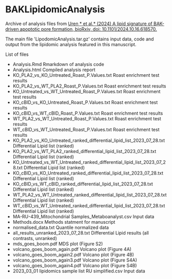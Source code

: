 # BAKLipidomicAnalysis

Archive of analysis files from [Uren * et al.* (2024) A lipid signature of BAK-driven apoptotic pore formation, bioRxiv, doi: 10.1101/2024.10.16.618570.](https://doi.org/10.1101/2024.10.16.618570)

The main file 'LipodomicAnalysis.tar.gz' contains input data, code and output from the lipidomic analysis featured in this manuscript.

List of files
* Analysis.Rmd  Rmarkdown of analysis code
* Analysis.html  Compiled analysis report
* KO_PLA2_vs_KO_Untreated_Roast_P.Values.txt  Roast enrichment test results
* KO_PLA2_vs_WT_PLA2_Roast_P.Values.txt  Roast enrichment test results
* KO_Untreated_vs_WT_Untreated_Roast_P.Values.txt  Roast enrichment test results
* KO_cBID_vs_KO_Untreated_Roast_P.Values.txt  Roast enrichment test results
* KO_cBID_vs_WT_cBID_Roast_P.Values.txt  Roast enrichment test results
* WT_PLA2_vs_WT_Untreated_Roast_P.Values.txt  Roast enrichment test results
* WT_cBID_vs_WT_Untreated_Roast_P.Values.txt  Roast enrichment test results
* KO_PLA2_vs_KO_Untreated_ranked_differential_lipid_list_2023_07_28.txt  Differential Lipid list (ranked)
* KO_PLA2_vs_WT_PLA2_ranked_differential_lipid_list_2023_07_28.txt  Differential Lipid list (ranked)
* KO_Untreated_vs_WT_Untreated_ranked_differential_lipid_list_2023_07_28.txt  Differential Lipid list (ranked)
* KO_cBID_vs_KO_Untreated_ranked_differential_lipid_list_2023_07_28.txt  Differential Lipid list (ranked)
* KO_cBID_vs_WT_cBID_ranked_differential_lipid_list_2023_07_28.txt  Differential Lipid list (ranked)
* WT_PLA2_vs_WT_Untreated_ranked_differential_lipid_list_2023_07_28.txt  Differential Lipid list (ranked)
* WT_cBID_vs_WT_Untreated_ranked_differential_lipid_list_2023_07_28.txt  Differential Lipid list (ranked)
* MA-RU-439_Mitochondrial Samples_Metaboanalyst.csv  Input data
* Methods.docx  Methods statment for manuscript
* normalised_data.txt  Quantile normalized data
* all_results_unranked_2023_07_28.txt  Differential Lipid results (all contrasts, unranked)
* mds_goes_boom.pdf  MDS plot (Figure S2)
* volcano_goes_boom_again.pdf  Volcano plot (Figure 4A)
* volcano_goes_boom_again2.pdf  Volcano plot (Figure 4B)
* volcano_goes_boom_again3.pdf  Volcano plot (Figure S4A)
* volcano_goes_boom_again4.pdf  Volcano plot (Figure S4B)
* 2023_03_01 lipidomics sample list RU simplified.csv  Input data
